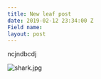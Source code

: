 ```yaml
---
title: New leaf post
date: 2019-02-12 23:34:00 Z
Field name: 
layout: post
---
```


ncjndbcdj

![shark.jpg](/uploads/shark.jpg)